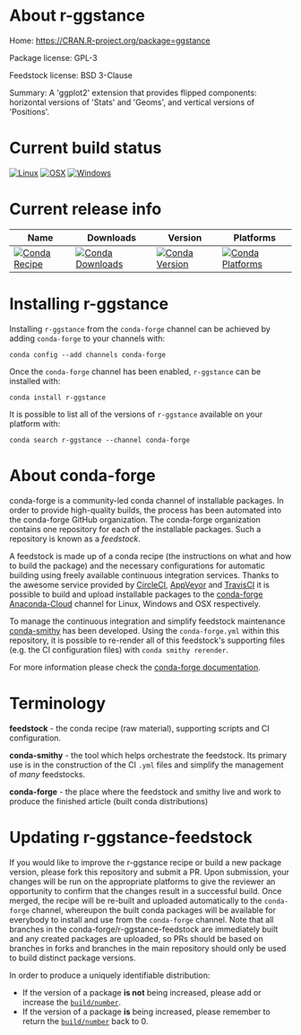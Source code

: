 About r-ggstance
================

Home: https://CRAN.R-project.org/package=ggstance

Package license: GPL-3

Feedstock license: BSD 3-Clause

Summary: A 'ggplot2' extension that provides flipped components: horizontal versions of 'Stats' and 'Geoms', and vertical versions of 'Positions'.



Current build status
====================

[![Linux](https://img.shields.io/circleci/project/github/conda-forge/r-ggstance-feedstock/master.svg?label=Linux)](https://circleci.com/gh/conda-forge/r-ggstance-feedstock)
[![OSX](https://img.shields.io/travis/conda-forge/r-ggstance-feedstock/master.svg?label=macOS)](https://travis-ci.org/conda-forge/r-ggstance-feedstock)
[![Windows](https://img.shields.io/appveyor/ci/conda-forge/r-ggstance-feedstock/master.svg?label=Windows)](https://ci.appveyor.com/project/conda-forge/r-ggstance-feedstock/branch/master)

Current release info
====================

| Name | Downloads | Version | Platforms |
| --- | --- | --- | --- |
| [![Conda Recipe](https://img.shields.io/badge/recipe-r--ggstance-green.svg)](https://anaconda.org/conda-forge/r-ggstance) | [![Conda Downloads](https://img.shields.io/conda/dn/conda-forge/r-ggstance.svg)](https://anaconda.org/conda-forge/r-ggstance) | [![Conda Version](https://img.shields.io/conda/vn/conda-forge/r-ggstance.svg)](https://anaconda.org/conda-forge/r-ggstance) | [![Conda Platforms](https://img.shields.io/conda/pn/conda-forge/r-ggstance.svg)](https://anaconda.org/conda-forge/r-ggstance) |

Installing r-ggstance
=====================

Installing `r-ggstance` from the `conda-forge` channel can be achieved by adding `conda-forge` to your channels with:

```
conda config --add channels conda-forge
```

Once the `conda-forge` channel has been enabled, `r-ggstance` can be installed with:

```
conda install r-ggstance
```

It is possible to list all of the versions of `r-ggstance` available on your platform with:

```
conda search r-ggstance --channel conda-forge
```


About conda-forge
=================

conda-forge is a community-led conda channel of installable packages.
In order to provide high-quality builds, the process has been automated into the
conda-forge GitHub organization. The conda-forge organization contains one repository
for each of the installable packages. Such a repository is known as a *feedstock*.

A feedstock is made up of a conda recipe (the instructions on what and how to build
the package) and the necessary configurations for automatic building using freely
available continuous integration services. Thanks to the awesome service provided by
[CircleCI](https://circleci.com/), [AppVeyor](https://www.appveyor.com/)
and [TravisCI](https://travis-ci.org/) it is possible to build and upload installable
packages to the [conda-forge](https://anaconda.org/conda-forge)
[Anaconda-Cloud](https://anaconda.org/) channel for Linux, Windows and OSX respectively.

To manage the continuous integration and simplify feedstock maintenance
[conda-smithy](https://github.com/conda-forge/conda-smithy) has been developed.
Using the ``conda-forge.yml`` within this repository, it is possible to re-render all of
this feedstock's supporting files (e.g. the CI configuration files) with ``conda smithy rerender``.

For more information please check the [conda-forge documentation](https://conda-forge.org/docs/).

Terminology
===========

**feedstock** - the conda recipe (raw material), supporting scripts and CI configuration.

**conda-smithy** - the tool which helps orchestrate the feedstock.
                   Its primary use is in the construction of the CI ``.yml`` files
                   and simplify the management of *many* feedstocks.

**conda-forge** - the place where the feedstock and smithy live and work to
                  produce the finished article (built conda distributions)


Updating r-ggstance-feedstock
=============================

If you would like to improve the r-ggstance recipe or build a new
package version, please fork this repository and submit a PR. Upon submission,
your changes will be run on the appropriate platforms to give the reviewer an
opportunity to confirm that the changes result in a successful build. Once
merged, the recipe will be re-built and uploaded automatically to the
`conda-forge` channel, whereupon the built conda packages will be available for
everybody to install and use from the `conda-forge` channel.
Note that all branches in the conda-forge/r-ggstance-feedstock are
immediately built and any created packages are uploaded, so PRs should be based
on branches in forks and branches in the main repository should only be used to
build distinct package versions.

In order to produce a uniquely identifiable distribution:
 * If the version of a package **is not** being increased, please add or increase
   the [``build/number``](https://conda.io/docs/user-guide/tasks/build-packages/define-metadata.html#build-number-and-string).
 * If the version of a package **is** being increased, please remember to return
   the [``build/number``](https://conda.io/docs/user-guide/tasks/build-packages/define-metadata.html#build-number-and-string)
   back to 0.

